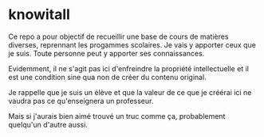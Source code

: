 # knowitall

Ce repo a pour objectif de recueillir une base de cours de matières diverses, reprennant les progammes scolaires. Je vais y apporter ceux que je suis.
Toute personne peut y apporter ses connaissances.

Evidemment, il ne s'agit pas ici d'enfreindre la propriété intellectuelle et il est une condition sine qua non de créer du contenu original.

Je rappelle que je suis un élève et que la valeur de ce que je créérai ici ne vaudra pas ce qu'enseignera un professeur.

Mais si j'aurais bien aimé trouvé un truc comme ça, probablement quelqu'un d'autre aussi.